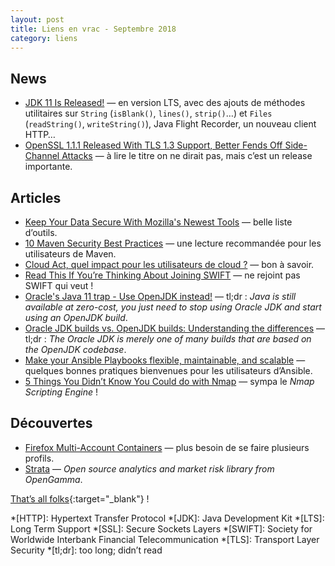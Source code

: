```yaml
---
layout: post
title: Liens en vrac - Septembre 2018
category: liens
---
```


## News

- [JDK 11 Is Released!](https://blogs.oracle.com/thejavatutorials/jdk-11-is-released)
  — en version LTS, avec des ajouts de méthodes utilitaires sur `String` (`isBlank()`, `lines()`, `strip()`…)
  et `Files` (`readString()`, `writeString()`), Java Flight Recorder, un nouveau client HTTP…
- [OpenSSL 1.1.1 Released With TLS 1.3 Support, Better Fends Off Side-Channel Attacks](https://www.phoronix.com/scan.php?page=news_item&px=OpenSSL-1.1.1-Released)
  — à lire le titre on ne dirait pas, mais c’est un release importante.

## Articles

- [Keep Your Data Secure With Mozilla's Newest Tools](https://lifehacker.com/keep-your-data-secure-with-mozillas-newest-tools-1829304577)
  — belle liste d’outils.
- [10 Maven Security Best Practices](https://snyk.io/blog/10-maven-security-best-practices/)
  — une lecture recommandée pour les utilisateurs de Maven.
- [Cloud Act, quel impact pour les utilisateurs de cloud ?](https://www.ovh.com/fr/blog/quel-est-limpact-du-cloud-act-pour-les-utilisateurs-de-cloud/)
  — bon à savoir.
- [Read This If You’re Thinking About Joining SWIFT](https://www.sepaforcorporates.com/swift-for-corporates/read-this-if-youre-thinking-about-joining-swift/)
  — ne rejoint pas SWIFT qui veut !
- [Oracle's Java 11 trap - Use OpenJDK instead!](https://blog.joda.org/2018/09/do-not-fall-into-oracles-java-11-trap.html?m=1)
  — tl;dr : _Java is still available at zero-cost, you just need to stop using Oracle JDK and start using an OpenJDK
  build_.
- [Oracle JDK builds vs. OpenJDK builds: Understanding the differences](https://jaxenter.com/oracle-jdk-builds-openjdk-builds-difference-149318.html)
  — tl;dr : _The Oracle JDK is merely one of many builds that are based on the OpenJDK codebase_.
- [Make your Ansible Playbooks flexible, maintainable, and scalable](https://www.ansible.com/blog/make-your-ansible-playbooks-flexible-maintainable-and-scalable)
  — quelques bonnes pratiques bienvenues pour les utilisateurs d’Ansible.
- [5 Things You Didn’t Know You Could do with Nmap](https://danielmiessler.com/blog/things-you-didnt-know-you-could-do-with-nmap/)
  — sympa le _Nmap Scripting Engine_ !

## Découvertes

- [Firefox Multi-Account Containers](https://addons.mozilla.org/en-US/firefox/addon/multi-account-containers/)
  — plus besoin de se faire plusieurs profils.
- [Strata](https://strata.opengamma.io/)
  — _Open source analytics and market risk library from OpenGamma_.

[That’s all folks](https://www.youtube.com/watch?v=ReVs4hUf8iQ "Mozart - Requiem - Claudio Abbado, Lucerne Festival Orchestra"){:target="_blank"} !

<!-- prettier-ignore-start -->
*[HTTP]: Hypertext Transfer Protocol
*[JDK]: Java Development Kit
*[LTS]: Long Term Support
*[SSL]: Secure Sockets Layers
*[SWIFT]: Society for Worldwide Interbank Financial Telecommunication
*[TLS]: Transport Layer Security
*[tl;dr]: too long; didn’t read
<!-- prettier-ignore-end -->
